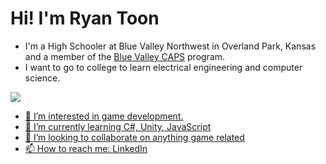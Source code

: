 <h1> Hi! I'm Ryan Toon </h1>

- I'm a High Schooler at Blue Valley Northwest in Overland Park, Kansas and a member of the [Blue Valley CAPS](https://bvcaps.yourcapsnetwork.org/) program.
- I want to go to college to learn electrical engineering and computer science.

<a href="https://www.linkedin.com/in/ryantoon24/">
    <img src="https://img.shields.io/badge/linkedin-%230077B5.svg?&style=for-the-badge&logo=linkedin&logoColor=white" />

- 👀 I’m interested in game development.
- 🌱 I’m currently learning C#, Unity, JavaScript
- 💞️ I’m looking to collaborate on anything game related
- 📫 How to reach me: LinkedIn

<!---
ryantoon24/ryantoon24 is a ✨ special ✨ repository because its `README.md` (this file) appears on your GitHub profile.
You can click the Preview link to take a look at your changes.
--->
